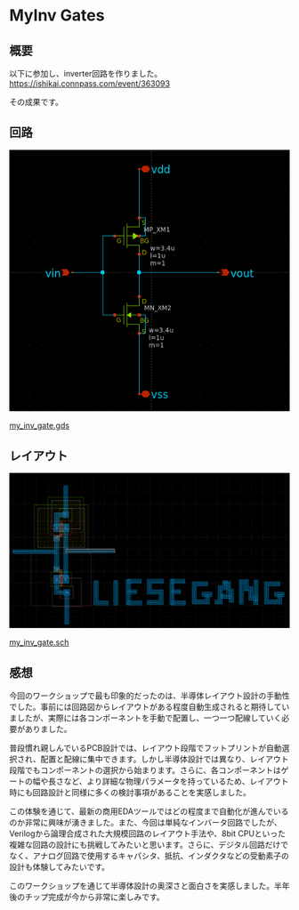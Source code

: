 # MyInv Gates

## 概要

以下に参加し、inverter回路を作りました。
https://ishikai.connpass.com/event/363093

その成果です。


## 回路

![](/imgs/xschem.png)

[my_inv_gate.gds](./my_inv_gate.gds)


## レイアウト

![](/imgs/klayout.png)

[my_inv_gate.sch](./my_inv_gate.sch)

## 感想

今回のワークショップで最も印象的だったのは、半導体レイアウト設計の手動性でした。事前には回路図からレイアウトがある程度自動生成されると期待していましたが、実際には各コンポーネントを手動で配置し、一つ一つ配線していく必要がありました。

普段慣れ親しんでいるPCB設計では、レイアウト段階でフットプリントが自動選択され、配置と配線に集中できます。しかし半導体設計では異なり、レイアウト段階でもコンポーネントの選択から始まります。さらに、各コンポーネントはゲートの幅や長さなど、より詳細な物理パラメータを持っているため、レイアウト時にも回路設計と同様に多くの検討事項があることを実感しました。

この体験を通じて、最新の商用EDAツールではどの程度まで自動化が進んでいるのか非常に興味が湧きました。また、今回は単純なインバータ回路でしたが、Verilogから論理合成された大規模回路のレイアウト手法や、8bit CPUといった複雑な回路の設計にも挑戦してみたいと思います。さらに、デジタル回路だけでなく、アナログ回路で使用するキャパシタ、抵抗、インダクタなどの受動素子の設計も体験してみたいです。

このワークショップを通じて半導体設計の奥深さと面白さを実感しました。半年後のチップ完成が今から非常に楽しみです。
